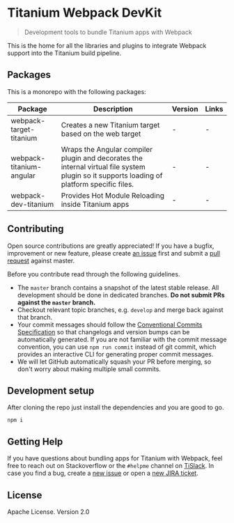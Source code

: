# Titanium Webpack DevKit

> Development tools to bundle Titanium apps with Webpack

This is the home for all the libraries and plugins to integrate Webpack support into the Titanium build pipeline.

## Packages

This is a monorepo with the following packages:

| Package | Description | Version | Links |
|---|---|---|---|
| webpack-target-titanium | Creates a new Titanium target based on the web target | - | - |
| webpack-titanium-angular | Wraps the Angular compiler plugin and decorates the internal virtual file system plugin so it supports loading of platform specific files. | - | - |
| webpack-dev-titanium | Provides Hot Module Reloading inside Titanium apps | - | - |

## Contributing

Open source contributions are greatly appreciated! If you have a bugfix, improvement or new feature, please create
[an issue](https://github.com/appcelerator/titanium-vue/issues/new) first and submit a [pull request](https://github.com/appcelerator/titanium-vue/pulls/new) against master.

Before you contribute read through the following guidelines.

* The `master` branch contains a snapshot of the latest stable release. All development should be done in dedicated branches. **Do not submit PRs against the `master` branch.**
* Checkout relevant topic branches, e.g. `develop` and merge back against that branch.
* Your commit messages should follow the [Conventional Commits Specification](https://conventionalcommits.org/) so that changelogs and version bumps can be automatically generated. If you are not familiar with the commit message convention, you can use `npm run commit` instead of git commit, which provides an interactive CLI for generating proper commit messages.
* We will let GitHub automatically squash your PR before merging, so don't worry about making multiple small commits.

## Development setup

After cloning the repo just install the dependencies and you are good to go.

```
npm i
```

## Getting Help

If you have questions about bundling apps for Titanium with Webpack, feel free to reach out on Stackoverflow or the
`#helpme` channel on [TiSlack](http://tislack.org). In case you find a bug, create a [new issue](/issues/new)
or open a [new JIRA ticket](https://jira.appcelerator.org).

## License

Apache License. Version 2.0
